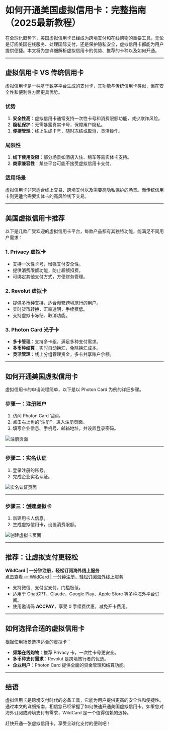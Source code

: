 # 如何开通美国虚拟信用卡：完整指南（2025最新教程）

在全球化趋势下，美国虚拟信用卡已经成为跨境支付和在线购物的重要工具。无论是订阅美国在线服务、处理国际支付，还是保护隐私安全，虚拟信用卡都能为用户提供便捷。本文将为您详细解析虚拟信用卡的优势、推荐的卡种以及如何开通。

---

## 虚拟信用卡 VS 传统信用卡

虚拟信用卡是一种基于数字平台生成的支付卡，其功能与传统信用卡类似，但在安全性和便利性方面更具优势。

### 优势
1. **安全性高**：虚拟信用卡通常支持一次性卡号和消费限额功能，减少欺诈风险。
2. **隐私保护**：无需暴露真实卡号，保障用户隐私。
3. **便捷管理**：线上生成卡号，随时冻结或取消，灵活操作。

### 局限性
1. **线下使用受限**：部分场景如酒店入住、租车等需实体卡支持。
2. **商家兼容性**：某些平台可能不接受虚拟信用卡支付。

### 适用场景
虚拟信用卡非常适合线上交易、跨境支付以及需要高隐私保护的场景。而传统信用卡则更适合需要实体卡的高风险线下交易。

---

## 美国虚拟信用卡推荐

以下是几款广受欢迎的虚拟信用卡平台，每款产品都有其独特功能，能满足不同用户需求：

### 1. **Privacy 虚拟卡**
- 支持一次性卡号，增强支付安全性。
- 提供消费限额功能，防止超额扣费。
- 可绑定其他支付方式，方便财务管理。

### 2. **Revolut 虚拟卡**
- 提供多币种支持，适合频繁跨境旅行的用户。
- 实时货币转换，汇率透明，手续费低。
- 支持虚拟卡冻结、取消功能。

### 3. **Photon Card 光子卡**
- **多卡管理**：支持多卡组，满足多种支付需求。
- **多币种结算**：实时自动换汇，免除换汇成本。
- **灵活管理**：线上分组管理资金，多卡共享账户余额。

---

## 如何开通美国虚拟信用卡

虚拟信用卡的申请流程简单，以下是以 Photon Card 为例的详细步骤。

### 步骤一：注册账户
1. 访问 Photon Card 官网。
2. 点击右上角的“注册”，进入注册页面。
3. 填写企业信息、手机号、邮箱地址，并设置登录密码。

![注册页面](https://cdn.10100.com/content/e5febb488f8c481094c08d1fb143d589.png)

---

### 步骤二：实名认证
1. 登录注册的账号。
2. 完成企业实名认证。

![实名认证页面](https://cdn.10100.com/content/6db5032c7bde4415bac5e095f072501f.png)

---

### 步骤三：创建虚拟卡
1. 新建用卡人信息。
2. 生成虚拟信用卡，设置消费限额。

![创建虚拟卡页面](https://cdn.10100.com/content/8fcdeb8b99574f148577342963629378.png)

---

## **推荐**：让虚拟支付更轻松

**WildCard | 一分钟注册，轻松订阅海外线上服务**  
[点击查看 ☞ WildCard | 一分钟注册，轻松订阅海外线上服务](https://bit.ly/bewildcard)

- 支持微信、支付宝支付，门槛极低。
- 适用于 ChatGPT、Claude、Google Play、Apple Store 等多种海外平台订阅。
- 使用邀请码 **ACCPAY**，享受 0 手续费优惠，减免开卡费用。

---

## 如何选择合适的虚拟信用卡

根据使用场景选择适合的虚拟卡：
- **频繁在线购物**：推荐 Privacy 卡，一次性卡号更安全。
- **多币种支付需求**：Revolut 是跨境旅行者的优选。
- **企业用户**：Photon Card 提供全面的资金管理和结算功能。

---

## 结语

虚拟信用卡是跨境支付时代的必备工具，它能为用户提供更高的安全性和便捷性。通过本文的详细指南，相信您已经掌握了如何快速开通美国虚拟信用卡。如果您对海外订阅或跨境支付有需求，WildCard 是一个值得信赖的选择。

赶快开通一张虚拟信用卡，享受全球化支付的便利吧！
